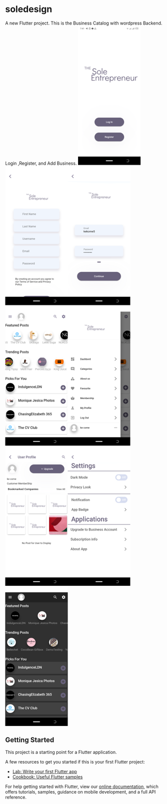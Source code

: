 # soledesign

A new Flutter project. This is the Business Catalog with wordpress Backend. Login ,Register, and Add Business.
<img src="Screenshots/1.png" alt="Home Screen" width="200"><img src="Screenshots/2.png" alt="Register Screen" width="200"><img src="Screenshots/3.png" alt="Register Screen" width="200"><img src="Screenshots/4.png" alt="Register Screen" width="200"><img src="Screenshots/5.png" alt="Register Screen" width="200"><img src="Screenshots/6.png" alt="Register Screen" width="200"><img src="Screenshots/7.png" alt="Register Screen" width="200"><img src="Screenshots/8.png" alt="Register Screen" width="200">

## Getting Started

This project is a starting point for a Flutter application.

A few resources to get you started if this is your first Flutter project:

- [Lab: Write your first Flutter app](https://flutter.dev/docs/get-started/codelab)
- [Cookbook: Useful Flutter samples](https://flutter.dev/docs/cookbook)

For help getting started with Flutter, view our
[online documentation](https://flutter.dev/docs), which offers tutorials,
samples, guidance on mobile development, and a full API reference.
